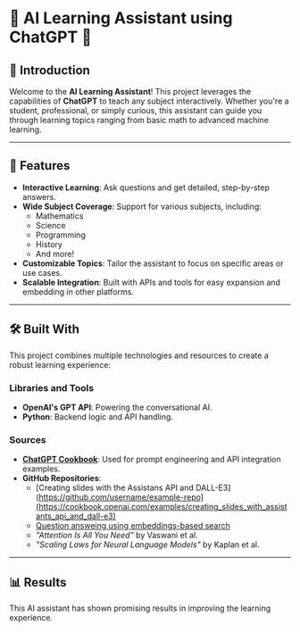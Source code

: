 # 🌟 AI Learning Assistant using ChatGPT 🌟

## 📖 Introduction
Welcome to the **AI Learning Assistant**! This project leverages the capabilities of **ChatGPT** to teach any subject interactively. Whether you're a student, professional, or simply curious, this assistant can guide you through learning topics ranging from basic math to advanced machine learning.


---

## 🎯 Features
- **Interactive Learning**: Ask questions and get detailed, step-by-step answers.
- **Wide Subject Coverage**: Support for various subjects, including:
  - Mathematics
  - Science
  - Programming
  - History
  - And more!
- **Customizable Topics**: Tailor the assistant to focus on specific areas or use cases.
- **Scalable Integration**: Built with APIs and tools for easy expansion and embedding in other platforms.

---

## 🛠️ Built With
This project combines multiple technologies and resources to create a robust learning experience:

### Libraries and Tools
- **OpenAI's GPT API**: Powering the conversational AI.
- **Python**: Backend logic and API handling.

### Sources
- **[ChatGPT Cookbook](https://github.com/openai/chatgpt-cookbook)**: Used for prompt engineering and API integration examples.
- **GitHub Repositories**:
  - [Creating slides with the Assistans API and DALL-E3](https://github.com/username/example-repo](https://cookbook.openai.com/examples/creating_slides_with_assistants_api_and_dall-e3)
  - [Question answeing using embeddings-based search](https://cookbook.openai.com/examples/question_answering_using_embeddings)
  - *"Attention Is All You Need"* by Vaswani et al.
  - *"Scaling Laws for Neural Language Models"* by Kaplan et al.

---

## 📊 Results
This AI assistant has shown promising results in improving the learning experience.
